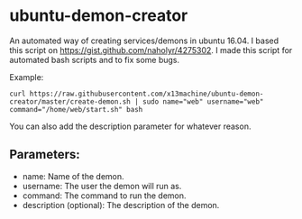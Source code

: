 # ubuntu-demon-creator
An automated way of creating services/demons in ubuntu 16.04. I based this script on https://gist.github.com/naholyr/4275302. I made this script for automated bash scripts and to fix some bugs. 

Example:

	curl https://raw.githubusercontent.com/x13machine/ubuntu-demon-creator/master/create-demon.sh | sudo name="web" username="web" command="/home/web/start.sh" bash

You can also add the description parameter for whatever reason.

## Parameters:
* name: Name of the demon.
* username: The user the demon will run as.
* command: The command to run the demon.
* description (optional): The description of the demon.
	
